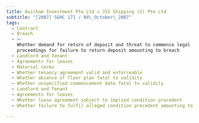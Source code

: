 ```yaml
---
title: Asirham Investment Pte Ltd v JSI Shipping (S) Pte Ltd
subtitle: "[2007] SGHC 171 / 04\_October\_2007"
tags:
  - Contract
  - Breach
  - >-
    Whether demand for return of deposit and threat to commence legal
    proceedings for failure to return deposit amounting to breach
  - Landlord and Tenant
  - Agreements for leases
  - Material terms
  - Whether tenancy agreement valid and enforceable
  - Whether absence of floor plan fatal to validity
  - Whether unspecified commencement date fatal to validity
  - Landlord and Tenant
  - Agreements for leases
  - Whether lease agreement subject to implied condition precedent
  - Whether failure to fulfil alleged condition precedent amounting to breach

---
```


